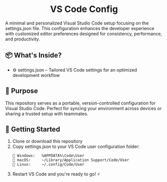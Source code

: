 <div align="center">
    <h1>VS Code Config</h4>
</div>

A minimal and personalized Visual Studio Code setup focusing on the settings.json file. This configuration enhances the developer experience with customized editor preferences designed for consistency, performance, and productivity.

## 📦 What's Inside?
- ⚙️ settings.json – Tailored VS Code settings for an optimized development workflow

## 🎯 Purpose
This repository serves as a portable, version-controlled configuration for Visual Studio Code. Perfect for syncing your environment across devices or sharing a trusted setup with teammates.

## 🚀 Getting Started
1. Clone or download this repository
2. Copy settings.json to your VS Code user configuration folder:
   ```
   📍 Windows:   %APPDATA%\Code\User  
   📍 macOS:     ~/Library/Application Support/Code/User 
   📍 Linux:     ~/.config/Code/User  
   ```
3. Restart VS Code and you're ready to go! ⚡